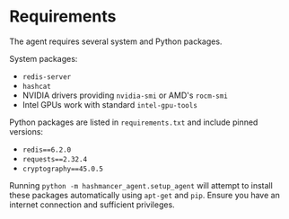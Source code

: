# Requirements

The agent requires several system and Python packages.

System packages:
- `redis-server`
- `hashcat`
- NVIDIA drivers providing `nvidia-smi` or AMD's `rocm-smi`
- Intel GPUs work with standard `intel-gpu-tools`

Python packages are listed in `requirements.txt` and include pinned versions:
- `redis==6.2.0`
- `requests==2.32.4`
- `cryptography==45.0.5`

Running `python -m hashmancer_agent.setup_agent` will attempt to install
these packages automatically using `apt-get` and `pip`.
Ensure you have an internet connection and sufficient privileges.
